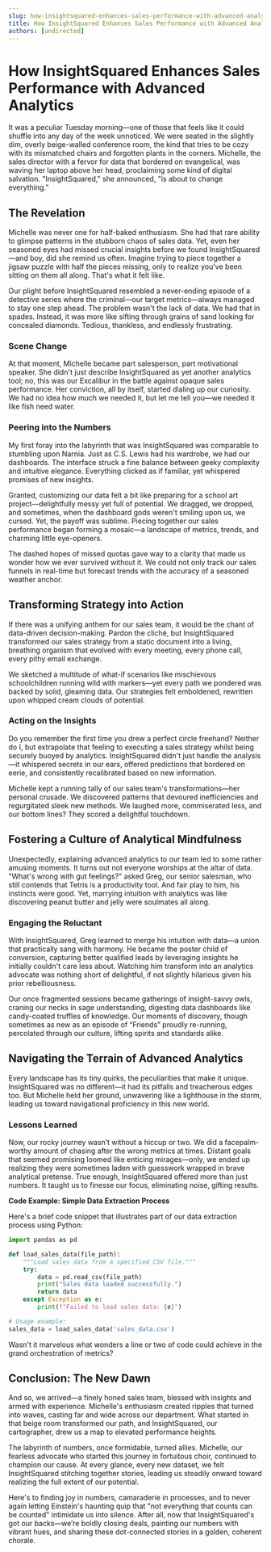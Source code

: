 ```yaml
---
slug: how-insightsquared-enhances-sales-performance-with-advanced-analytics
title: How InsightSquared Enhances Sales Performance with Advanced Analytics
authors: [undirected]
---
```



# How InsightSquared Enhances Sales Performance with Advanced Analytics

It was a peculiar Tuesday morning—one of those that feels like it could shuffle into any day of the week unnoticed. We were seated in the slightly dim, overly beige-walled conference room, the kind that tries to be cozy with its mismatched chairs and forgotten plants in the corners. Michelle, the sales director with a fervor for data that bordered on evangelical, was waving her laptop above her head, proclaiming some kind of digital salvation. "InsightSquared," she announced, "is about to change everything."

## The Revelation

Michelle was never one for half-baked enthusiasm. She had that rare ability to glimpse patterns in the stubborn chaos of sales data. Yet, even her seasoned eyes had missed crucial insights before we found InsightSquared—and boy, did she remind us often. Imagine trying to piece together a jigsaw puzzle with half the pieces missing, only to realize you've been sitting on them all along. That's what it felt like.

Our plight before InsightSquared resembled a never-ending episode of a detective series where the criminal—our target metrics—always managed to stay one step ahead. The problem wasn't the lack of data. We had that in spades. Instead, it was more like sifting through grains of sand looking for concealed diamonds. Tedious, thankless, and endlessly frustrating.

### Scene Change

At that moment, Michelle became part salesperson, part motivational speaker. She didn't just describe InsightSquared as yet another analytics tool; no, this was our Excalibur in the battle against opaque sales performance. Her conviction, all by itself, started dialing up our curiosity. We had no idea how much we needed it, but let me tell you—we needed it like fish need water.

### Peering into the Numbers

My first foray into the labyrinth that was InsightSquared was comparable to stumbling upon Narnia. Just as C.S. Lewis had his wardrobe, we had our dashboards. The interface struck a fine balance between geeky complexity and intuitive elegance. Everything clicked as if familiar, yet whispered promises of new insights. 

Granted, customizing our data felt a bit like preparing for a school art project—delightfully messy yet full of potential. We dragged, we dropped, and sometimes, when the dashboard gods weren't smiling upon us, we cursed. Yet, the payoff was sublime. Piecing together our sales performance began forming a mosaic—a landscape of metrics, trends, and charming little eye-openers.

The dashed hopes of missed quotas gave way to a clarity that made us wonder how we ever survived without it. We could not only track our sales funnels in real-time but forecast trends with the accuracy of a seasoned weather anchor.

## Transforming Strategy into Action

If there was a unifying anthem for our sales team, it would be the chant of data-driven decision-making. Pardon the cliché, but InsightSquared transformed our sales strategy from a static document into a living, breathing organism that evolved with every meeting, every phone call, every pithy email exchange.

We sketched a multitude of what-if scenarios like mischievous schoolchildren running wild with markers—yet every path we pondered was backed by solid, gleaming data. Our strategies felt emboldened, rewritten upon whipped cream clouds of potential. 

### Acting on the Insights

Do you remember the first time you drew a perfect circle freehand? Neither do I, but extrapolate that feeling to executing a sales strategy whilst being securely buoyed by analytics. InsightSquared didn't just handle the analysis—it whispered secrets in our ears, offered predictions that bordered on eerie, and consistently recalibrated based on new information.

Michelle kept a running tally of our sales team's transformations—her personal crusade. We discovered patterns that devoured inefficiencies and regurgitated sleek new methods. We laughed more, commiserated less, and our bottom lines? They scored a delightful touchdown. 

## Fostering a Culture of Analytical Mindfulness

Unexpectedly, explaining advanced analytics to our team led to some rather amusing moments. It turns out not everyone worships at the altar of data. "What's wrong with gut feelings?" asked Greg, our senior salesman, who still contends that Tetris is a productivity tool. And fair play to him, his instincts were good. Yet, marrying intuition with analytics was like discovering peanut butter and jelly were soulmates all along.

### Engaging the Reluctant

With InsightSquared, Greg learned to merge his intuition with data—a union that practically sang with harmony. He became the poster child of conversion, capturing better qualified leads by leveraging insights he initially couldn't care less about. Watching him transform into an analytics advocate was nothing short of delightful, if not slightly hilarious given his prior rebelliousness.

Our once fragmented sessions became gatherings of insight-savvy owls, craning our necks in sage understanding, digesting data dashboards like candy-coated truffles of knowledge. Our moments of discovery, though sometimes as new as an episode of “Friends” proudly re-running, percolated through our culture, lifting spirits and standards alike.

## Navigating the Terrain of Advanced Analytics

Every landscape has its tiny quirks, the peculiarities that make it unique. InsightSquared was no different—it had its pitfalls and treacherous edges too. But Michelle held her ground, unwavering like a lighthouse in the storm, leading us toward navigational proficiency in this new world. 

### Lessons Learned

Now, our rocky journey wasn’t without a hiccup or two. We did a facepalm-worthy amount of chasing after the wrong metrics at times. Distant goals that seemed promising loomed like enticing mirages—only, we ended up realizing they were sometimes laden with guesswork wrapped in brave analytical pretense. True enough, InsightSquared offered more than just numbers. It taught us to finesse our focus, eliminating noise, gifting results. 

**Code Example: Simple Data Extraction Process**

Here's a brief code snippet that illustrates part of our data extraction process using Python:

```python
import pandas as pd

def load_sales_data(file_path):
    """Load sales data from a specified CSV file."""
    try:
        data = pd.read_csv(file_path)
        print("Sales data loaded successfully.")
        return data
    except Exception as e:
        print(f"Failed to load sales data: {e}")

# Usage example:
sales_data = load_sales_data('sales_data.csv')
```

Wasn't it marvelous what wonders a line or two of code could achieve in the grand orchestration of metrics?

## Conclusion: The New Dawn

And so, we arrived—a finely honed sales team, blessed with insights and armed with experience. Michelle's enthusiasm created ripples that turned into waves, casting far and wide across our department. What started in that beige room transformed our path, and InsightSquared, our cartographer, drew us a map to elevated performance heights.

The labyrinth of numbers, once formidable, turned allies. Michelle, our fearless advocate who started this journey in fortuitous choir, continued to champion our cause. At every glance, every new dataset, we felt InsightSquared stitching together stories, leading us steadily onward toward realizing the full extent of our potential.

Here's to finding joy in numbers, camaraderie in processes, and to never again letting Einstein's haunting quip that "not everything that counts can be counted" intimidate us into silence. After all, now that InsightSquared's got our backs—we’re boldly closing deals, painting our numbers with vibrant hues, and sharing these dot-connected stories in a golden, coherent chorale.